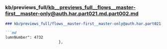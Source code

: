 ### kb/previews_full/kb__previews_full__flows__master-first__master-only@auth.har.part021.md.part002.md

```md
### kb/previews_full/flows__master-first__master-only@auth.har.part021.md (part 002)

```md
lumnNumber": 4732
                        },
                   
```

```

```
